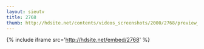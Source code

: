 ```yaml
---
layout: sieutv
title: 2768
thumb: http://hdsite.net/contents/videos_screenshots/2000/2768/preview_360p.mp4.jpg
---
```

{% include iframe src='http://hdsite.net/embed/2768' %}
 
